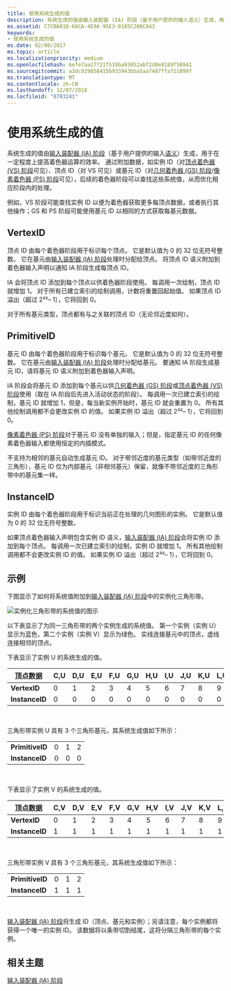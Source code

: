 ```yaml
---
title: 使用系统生成的值
description: 系统生成的值由输入装配器 (IA) 阶段（基于用户提供的输入语义）生成，用于在一定程度上提高着色器运算的效率。
ms.assetid: C7CBA81D-68CA-4E9A-95E3-8185C280C843
keywords:
- 使用系统生成的值
ms.date: 02/08/2017
ms.topic: article
ms.localizationpriority: medium
ms.openlocfilehash: 6efe7aa27721f519ba93052abf2d0e8189f58941
ms.sourcegitcommit: a3dc929858415b933943bba5aa7487ffa721899f
ms.translationtype: MT
ms.contentlocale: zh-CN
ms.lasthandoff: 12/07/2018
ms.locfileid: "8783241"
---
```

# <a name="span-iddirect3dconceptsusingsystem-generatedvaluesspanusing-system-generated-values"></a><span id="direct3dconcepts.using_system-generated_values"></span>使用系统生成的值


系统生成的值由[输入装配器 (IA) 阶段](input-assembler-stage--ia-.md)（基于用户提供的输入[语义](https://msdn.microsoft.com/library/windows/desktop/bb509647)）生成，用于在一定程度上提高着色器运算的效率。 通过附加数据，如实例 ID（对[顶点着色器 (VS) 阶段](vertex-shader-stage--vs-.md)可见）、顶点 ID（对 VS 可见）或基元 ID（对[几何着色器 (GS) 阶段](geometry-shader-stage--gs-.md)/[像素着色器 (PS) 阶段](pixel-shader-stage--ps-.md)可见），后续的着色器阶段可以查找这些系统值，从而优化相应阶段内的处理。

例如，VS 阶段可能查找实例 ID 以便为着色器获取更多每顶点数据，或者执行其他操作；GS 和 PS 阶段可能使用基元 ID 以相同的方式获取每基元数据。

## <a name="span-idvertexidspanspan-idvertexidspanspan-idvertexidspanvertexid"></a><span id="VertexID"></span><span id="vertexid"></span><span id="VERTEXID"></span>VertexID


顶点 ID 由每个着色器阶段用于标识每个顶点。 它是默认值为 0 的 32 位无符号整数。 它在基元由[输入装配器 (IA) 阶段](input-assembler-stage--ia-.md)处理时分配给顶点。 将顶点 ID 语义附加到着色器输入声明以通知 IA 阶段生成每顶点 ID。

IA 会将顶点 ID 添加到每个顶点以供着色器阶段使用。 每调用一次绘制，顶点 ID 就增加 1。 对于所有已建立索引的绘制调用，计数将重置回起始值。 如果顶点 ID 溢出（超过 2³²– 1），它将回到 0。

对于所有基元类型，顶点都有与之关联的顶点 ID（无论邻近度如何）。

## <a name="span-idprimitiveidspanspan-idprimitiveidspanspan-idprimitiveidspanprimitiveid"></a><span id="PrimitiveID"></span><span id="primitiveid"></span><span id="PRIMITIVEID"></span>PrimitiveID


基元 ID 由每个着色器阶段用于标识每个基元。 它是默认值为 0 的 32 位无符号整数。 它在基元由[输入装配器 (IA) 阶段](input-assembler-stage--ia-.md)处理时分配给基元。 要通知 IA 阶段生成基元 ID，请将基元 ID 语义附加到着色器输入声明。

IA 阶段会将基元 ID 添加到每个基元以供[几何着色器 (GS) 阶段](geometry-shader-stage--gs-.md)或[顶点着色器 (VS) 阶段](vertex-shader-stage--vs-.md)使用（取在 IA 阶段后先进入活动状态的阶段）。 每调用一次已建立索引的绘制，基元 ID 就增加 1，但是，每当新实例开始时，基元 ID 就会重置为 0。 所有其他绘制调用都不会更改实例 ID 的值。 如果实例 ID 溢出（超过 2³²– 1），它将回到 0。

[像素着色器 (PS) 阶段](pixel-shader-stage--ps-.md)对于基元 ID 没有单独的输入；但是，指定基元 ID 的任何像素着色器输入都使用恒定的内插模式。

不支持为相邻的基元自动生成基元 ID。 对于带邻近度的基元类型（如带邻近度的三角形），基元 ID 仅为内部基元（非相邻基元）保留，就像不带邻近度的三角形带中的基元集一样。

## <a name="span-idinstanceidspanspan-idinstanceidspanspan-idinstanceidspaninstanceid"></a><span id="InstanceID"></span><span id="instanceid"></span><span id="INSTANCEID"></span>InstanceID


实例 ID 由每个着色器阶段用于标识当前正在处理的几何图形的实例。 它是默认值为 0 的 32 位无符号整数。

如果顶点着色器输入声明包含实例 ID 语义，[输入装配器 (IA) 阶段](input-assembler-stage--ia-.md)会将实例 ID 添加到每个顶点。 每调用一次已建立索引的绘制，实例 ID 就增加 1。 所有其他绘制调用都不会更改实例 ID 的值。 如果实例 ID 溢出（超过 2³²– 1），它将回到 0。

## <a name="span-idexamplespanspan-idexamplespanspan-idexamplespanexample"></a><span id="Example"></span><span id="example"></span><span id="EXAMPLE"></span>示例


下图显示了如何将系统值附加到[输入装配器 (IA) 阶段](input-assembler-stage--ia-.md)中的实例化三角形带。

![实例化三角形带的系统值的图示](images/d3d10-ia-example.png)

以下表显示了为同一三角形带的两个实例生成的系统值。 第一个实例（实例 U）显示为蓝色，第二个实例（实例 V）显示为绿色。 实线连接基元中的顶点，虚线连接相邻的顶点。

下表显示了实例 U 的系统生成的值。

| 顶点数据    | C,U | D,U | E,U | F,U | G,U | H,U | I,U | J,U | K,U | L,U |
|----------------|-----|-----|-----|-----|-----|-----|-----|-----|-----|-----|
| **VertexID**   | 0   | 1   | 2   | 3   | 4   | 5   | 6   | 7   | 8   | 9   |
| **InstanceID** | 0   | 0   | 0   | 0   | 0   | 0   | 0   | 0   | 0   | 0   |

 

三角形带实例 U 具有 3 个三角形基元，其系统生成值如下所示：

|                 |     |     |     |
|-----------------|-----|-----|-----|
| **PrimitiveID** | 0   | 1   | 2   |
| **InstanceID**  | 0   | 0   | 0   |

 

下表显示了实例 V 的系统生成的值。

| 顶点数据    | C,V | D,V | E,V | F,V | G,V | H,V | I,V | J,V | K,V | L,V |
|----------------|-----|-----|-----|-----|-----|-----|-----|-----|-----|-----|
| **VertexID**   | 0   | 1   | 2   | 3   | 4   | 5   | 6   | 7   | 8   | 9   |
| **InstanceID** | 1   | 1   | 1   | 1   | 1   | 1   | 1   | 1   | 1   | 1   |

 

三角形带实例 V 具有 3 个三角形基元，其系统生成值如下所示：

|                 |     |     |     |
|-----------------|-----|-----|-----|
| **PrimitiveID** | 0   | 1   | 2   |
| **InstanceID**  | 1   | 1   | 1   |

 

[输入装配器 (IA) 阶段](input-assembler-stage--ia-.md)将生成 ID（顶点、基元和实例）；另请注意，每个实例都将获得一个唯一的实例 ID。 该数据将以条带切割结尾，这将分隔三角形带的每个实例。

## <a name="span-idrelated-topicsspanrelated-topics"></a><span id="related-topics"></span>相关主题


[输入装配器 (IA) 阶段](input-assembler-stage--ia-.md)

 

 




